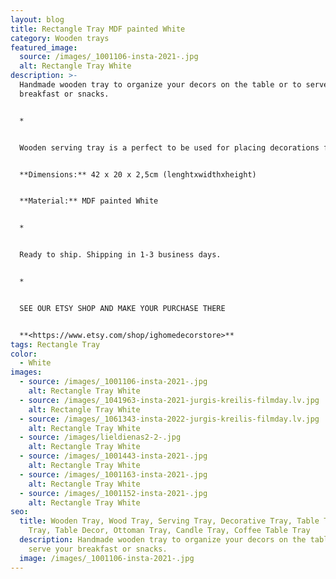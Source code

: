 ```yaml
---
layout: blog
title: Rectangle Tray MDF painted White
category: Wooden trays
featured_image:
  source: /images/_1001106-insta-2021-.jpg
  alt: Rectangle Tray White
description: >-
  Handmade wooden tray to organize your decors on the table or to serve your
  breakfast or snacks.


  *


  Wooden serving tray is a perfect to be used for placing decorations for any holidays- Easter, Advent time, Christmas. You can use it as a serving tray while you have your breakfast, an ottoman tray in your living room or as a candle or decoration holder on your bedside table.Also perfect housewarming, Birthday or Mother's Day gift.


  **Dimensions:** 42 x 20 x 2,5cm (lenghtxwidthxheight)


  **Material:** MDF painted White


  *


  Ready to ship. Shipping in 1-3 business days.


  *


  SEE OUR ETSY SHOP AND MAKE YOUR PURCHASE THERE


  **<https://www.etsy.com/shop/ighomedecorstore>**
tags: Rectangle Tray
color:
  - White
images:
  - source: /images/_1001106-insta-2021-.jpg
    alt: Rectangle Tray White
  - source: /images/_1041963-insta-2021-jurgis-kreilis-filmday.lv.jpg
    alt: Rectangle Tray White
  - source: /images/_1061343-insta-2022-jurgis-kreilis-filmday.lv.jpg
    alt: Rectangle Tray White
  - source: /images/lieldienas2-2-.jpg
    alt: Rectangle Tray White
  - source: /images/_1001443-insta-2021-.jpg
    alt: Rectangle Tray White
  - source: /images/_1001163-insta-2021-.jpg
    alt: Rectangle Tray White
  - source: /images/_1001152-insta-2021-.jpg
    alt: Rectangle Tray White
seo:
  title: Wooden Tray, Wood Tray, Serving Tray, Decorative Tray, Table Tray, Tea
    Tray, Table Decor, Ottoman Tray, Candle Tray, Coffee Table Tray
  description: Handmade wooden tray to organize your decors on the table or to
    serve your breakfast or snacks.
  image: /images/_1001106-insta-2021-.jpg
---
```

